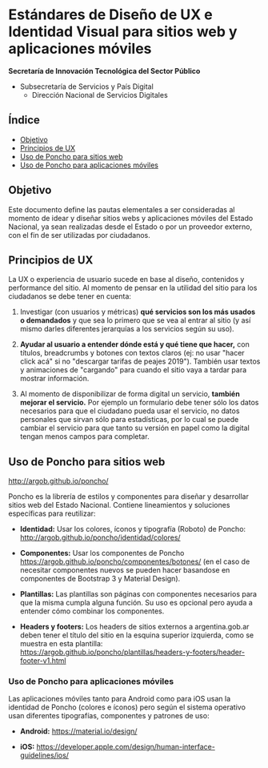 # Estándares de Diseño de UX e Identidad Visual para sitios web y aplicaciones móviles

**Secretaría de Innovación Tecnológica del Sector Público**
 - Subsecretaría de Servicios y País Digital 
    - Dirección Nacional de Servicios Digitales

## Índice

* [Objetivo](#objetivo)
* [Principios de UX](#principios-de-ux)
* [Uso de Poncho para sitios web](#uso-de-poncho-para-sitios-web)
* [Uso de Poncho para aplicaciones móviles](#uso-de-poncho-para-aplicaciones-móviles)

## **Objetivo**

Este documento define las pautas elementales a ser consideradas al momento de idear y diseñar sitios webs y aplicaciones móviles del Estado Nacional, ya sean realizadas desde el Estado o por un proveedor externo, con el fin de ser utilizadas por ciudadanos.

## **Principios de UX**

La UX o experiencia de usuario sucede en base al diseño, contenidos y performance del sitio. Al momento de pensar en la utilidad del sitio para los ciudadanos se debe tener en cuenta:

1. Investigar (con usuarios y métricas) **qué servicios son los más usados o demandados** y que sea lo primero que se vea al entrar al sitio (y así mismo darles diferentes jerarquías a los servicios según su uso).

2. **Ayudar al usuario a entender dónde está y qué tiene que hacer,** con títulos, breadcrumbs y botones con textos claros (ej: no usar "hacer click acá" si no "descargar tarifas de peajes 2019"). También usar textos y animaciones de "cargando" para cuando el sitio vaya a tardar para mostrar información.

3. Al momento de disponibilizar de forma digital un servicio, **también mejorar el servicio.** Por ejemplo un formulario debe tener sólo los datos necesarios para que el ciudadano pueda usar el servicio, no datos personales que sirvan sólo para estadísticas, por lo cual se puede cambiar el servicio para que tanto su versión en papel como la digital tengan menos campos para completar.

## **Uso de Poncho para sitios web**

http://argob.github.io/poncho/

Poncho es la librería de estilos y componentes para diseñar y desarrollar sitios web del Estado Nacional. Contiene lineamientos y soluciones específicas para reutilizar:

* **Identidad:** Usar los colores, íconos y tipografía (Roboto) de Poncho: http://argob.github.io/poncho/identidad/colores/

* **Componentes:** Usar los componentes de Poncho https://argob.github.io/poncho/componentes/botones/ (en el caso de necesitar componentes nuevos se pueden hacer basandose en componentes de Bootstrap 3 y Material Design).

* **Plantillas:** Las plantillas son páginas con componentes necesarios para que la misma cumpla alguna función. Su uso es opcional pero ayuda a entender cómo combinar los componentes.

* **Headers y footers:** Los headers de sitios externos a argentina.gob.ar deben tener el título del sitio en la esquina superior izquierda, como se muestra en esta plantilla: https://argob.github.io/poncho/plantillas/headers-y-footers/header-footer-v1.html

### **Uso de Poncho para aplicaciones móviles**


Las aplicaciones móviles tanto para Android como para iOS usan la identidad de Poncho (colores e íconos) pero según el sistema operativo usan diferentes tipografías, componentes y patrones de uso:

* **Android:** https://material.io/design/

* **iOS:** https://developer.apple.com/design/human-interface-guidelines/ios/
